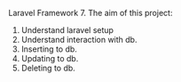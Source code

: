 Laravel Framework 7. The aim of this project:
1) Understand laravel setup
2) Understand interaction with db.
3) Inserting to db.
4) Updating to db.
5) Deleting to db.
